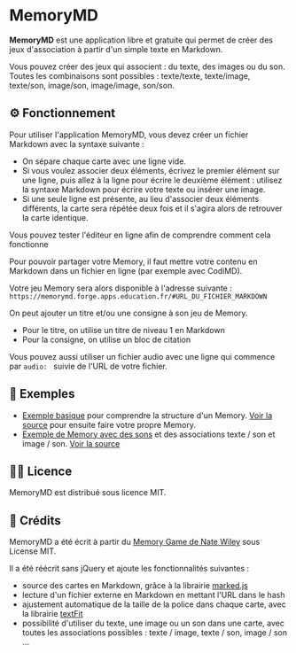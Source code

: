 # MemoryMD

**MemoryMD** est une application libre et gratuite qui permet de créer des jeux d'association à partir d'un simple texte en Markdown.

Vous pouvez créer des jeux qui associent : du texte, des images ou du son. Toutes les combinaisons sont possibles : texte/texte, texte/image, texte/son, image/son, image/image, son/son.

## ⚙️ Fonctionnement

Pour utiliser l'application MemoryMD, vous devez créer un fichier Markdown avec la syntaxe suivante :

- On sépare chaque carte avec une ligne vide.
- Si vous voulez associer deux éléments, écrivez le premier élément sur une ligne, puis allez à la ligne pour écrire le deuxième élément : utilisez la syntaxe Markdown pour écrire votre texte ou insérer une image.
- Si une seule ligne est présente, au lieu d'associer deux éléments différents, la carte sera répétée deux fois et il s'agira alors de retrouver la carte identique.

Vous pouvez tester l'éditeur en ligne afin de comprendre comment cela fonctionne  <!--BUTTON_OPEN_EDITOR-->

Pour pouvoir partager votre Memory, il faut mettre votre contenu en Markdown dans un fichier en ligne (par exemple avec CodiMD).

Votre jeu Memory sera alors disponible à l'adresse suivante : `https://memorymd.forge.apps.education.fr/#URL_DU_FICHIER_MARKDOWN`

<!--INPUT_MARKDOWN-->

On peut ajouter un titre et/ou une consigne à son jeu de Memory.
- Pour le titre, on utilise un titre de niveau 1 en Markdown
- Pour la consigne, on utilise un bloc de citation

Vous pouvez aussi utiliser un fichier audio avec une ligne qui commence par `audio: ` suivie de l'URL de votre fichier.

## 👀 Exemples

- [Exemple basique](https://memorymd.forge.apps.education.fr/#https://codimd.apps.education.fr/5cw7PygxR72Obz8K8mRwew) pour comprendre la structure d'un Memory. [Voir la source](https://codimd.apps.education.fr/5cw7PygxR72Obz8K8mRwew) pour ensuite faire votre propre Memory.
- [Exemple de Memory avec des sons](http://memorymd.forge.apps.education.fr/#https://codimd.apps.education.fr/fk4QyJ7nSF6dHb1mHOzGag) et des associations texte / son et image / son. [Voir la source](https://codimd.apps.education.fr/fk4QyJ7nSF6dHb1mHOzGag)


## 👩‍⚖️ Licence

MemoryMD est distribué sous licence MIT.

## 🙏 Crédits

MemoryMD a été écrit à partir du [Memory Game de Nate Wiley](https://codepen.io/natewiley/pen/BawOqL) sous License MIT.

Il a été réécrit sans jQuery et ajoute les fonctionnalités suivantes :
- source des cartes en Markdown, grâce à la librairie [marked.js](https://marked.js.org/)
- lecture d'un fichier externe en Markdown en mettant l'URL dans le hash
- ajustement automatique de la taille de la police dans chaque carte, avec la librairie [textFit](https://github.com/STRML/textFit/)
- possibilité d'utiliser du texte, une image ou un son dans une carte, avec toutes les associations possibles : texte / image, texte / son, image / son …